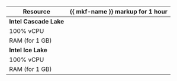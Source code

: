 | Resource | {{ mkf-name }} markup for 1 hour |
| --------------- | --------------------------------- |
| **Intel Cascade Lake** |
| 100% vCPU | |
| RAM (for 1 GB) | |
| **Intel Ice Lake** |
| 100% vCPU | |
| RAM (for 1 GB) | |

